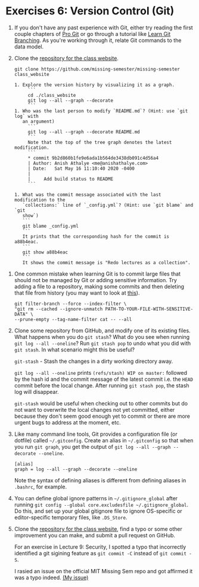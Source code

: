 # Exercises 6: Version Control (Git)

1.  If you don't have any past experience with Git, either try reading the first
    couple chapters of [Pro Git](https://git-scm.com/book/en/v2) or go through a
    tutorial like [Learn Git Branching](https://learngitbranching.js.org/). As
    you're working through it, relate Git commands to the data model.
1.  Clone the [repository for the
    class website](https://github.com/missing-semester/missing-semester).

    ```
    git clone https://github.com/missing-semester/missing-semester class_website
    ```

        1. Explore the version history by visualizing it as a graph.
             ```
             cd ./class_website
             git log --all --graph --decorate
             ```
        1. Who was the last person to modify `README.md`? (Hint: use `git log` with
           an argument)
             ```
             git log --all --graph --decorate README.md
             ```
             Note that the top of the tree graph denotes the latest modification.
             ```
             * commit 9b2d860b1fe9e6ada1b564de3438db091c4d56a4
             | Author: Anish Athalye <me@anishathalye.com>
             | Date:   Sat May 16 11:10:40 2020 -0400
             |
             |     Add build status to README
             ```

        1. What was the commit message associated with the last modification to the
           `collections:` line of `_config.yml`? (Hint: use `git blame` and `git
           show`)
           ```
           git blame _config.yml
           ```
           It prints that the corresponding hash for the commit is a88b4eac.
           ```
           git show a88b4eac
           ```
           It shows the commit message is "Redo lectures as a collection".

1) One common mistake when learning Git is to commit large files that should
   not be managed by Git or adding sensitive information. Try adding a file to
   a repository, making some commits and then deleting that file from history
   (you may want to look at
   [this](https://help.github.com/articles/removing-sensitive-data-from-a-repository/)).

   ```
   git filter-branch --force --index-filter \
   "git rm --cached --ignore-unmatch PATH-TO-YOUR-FILE-WITH-SENSITIVE-DATA" \
   --prune-empty --tag-name-filter cat -- --all
   ```

1) Clone some repository from GitHub, and modify one of its existing files.
   What happens when you do `git stash`? What do you see when running `git log --all --oneline`? Run `git stash pop` to undo what you did with `git stash`.
   In what scenario might this be useful?

   `git-stash` - Stash the changes in a dirty working directory away.

   `git log --all --oneline` prints `(refs/stash) WIP on master:` followed by the hash id and the commit message of the latest commit i.e. the `HEAD` commit before the local change. After running `git stash pop`, the stash log will disappear.

   `git-stash` would be useful when checking out to other commits but do not want to overwrite the local changes not yet committed, either because they don't seem good enough yet to commit or there are more urgent bugs to address at the moment, etc.

1) Like many command line tools, Git provides a configuration file (or dotfile)
   called `~/.gitconfig`. Create an alias in `~/.gitconfig` so that when you
   run `git graph`, you get the output of `git log --all --graph --decorate --oneline`.

   ```
   [alias]
   graph = log --all --graph --decorate --oneline
   ```

   Note the syntax of defining aliases is different from defining aliases in `.bashrc`, for example.

1) You can define global ignore patterns in `~/.gitignore_global` after running
   `git config --global core.excludesfile ~/.gitignore_global`. Do this, and
   set up your global gitignore file to ignore OS-specific or editor-specific
   temporary files, like `.DS_Store`.
1) Clone the [repository for the class
   website](https://github.com/missing-semester/missing-semester), find a typo
   or some other improvement you can make, and submit a pull request on GitHub.

   For an exercise in Lecture 9: Security, I spotted a typo that incorrectly identified a git sigining feature as `git commit -C` instead of `git commit -S`.

   I rasied an issue on the official MIT Missing Sem repo and got affirmed it was a typo indeed. [(My issue)](https://github.com/missing-semester/missing-semester/issues/56)
